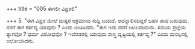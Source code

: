 +++
title = "005 ಈಗಲೀ ವಿಪ್ರರಲಿ"

+++
5. "ಈಗ ವಿಪ್ರರ ಮೇಲೆ ದುಷ್ಟರ ಆಕ್ರಮಣದ ಸುದ್ದಿ ಬಂದಿದೆ. ಅದನ್ನಾಲಿಸದಿದ್ದರೆ ಬಹಳ ಪಾಪ ಬರುವುದು. ನನಗೆ ಈಗ ಕರ್ತವ್ಯ ಯಾವುದು ? ಎಂದು ಚಿಂತಿಸಿದನು. "ಈಗ ಇದು ನನಗೆ ಜಟಿಲವಾದುದು. ಸಮಯ ಪ್ರಜ್ಞೆಯ ತ್ಯಾಗವೋ ? ಧರ್ಮ ವಿರೋಧವೋ ? ಇವೆರಡರಲ್ಲಿ ಯಾವುದು ಶಾಸ್ತ್ರ ದೃಷ್ಟಿಯಲ್ಲಿ ಕರ್ತವ್ಯ ?" ಎಂದು ಮನಸ್ಸಿನಲ್ಲಿ ಆಲೋಚಿಸಿದನು.
